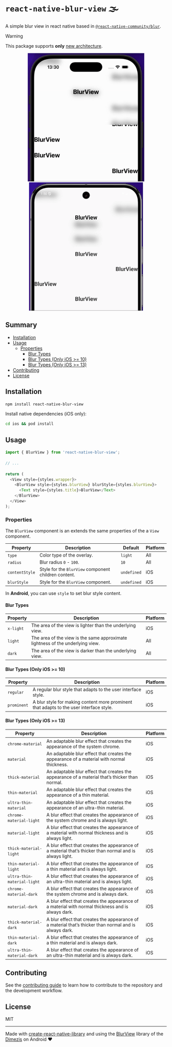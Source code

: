 # `react-native-blur-view` 🌫️

A simple blur view in react native based in [`@react-native-community/blur`](https://github.com/Kureev/react-native-blur).

> [!WARNING]
> This package supports **only** [new architecture](https://reactnative.dev/blog/2024/10/23/the-new-architecture-is-here).

<p align="center">
  <img
    height="400px"
    hspace="8"
    src="./.github/previews/ios.gif"
    alt="React Native Blur View on iOS"
  />
  <img
    height="400px"
    hspace="8"
    src="./.github/previews/android.gif"
    alt="React Native Blur View on Android"
  />
</p>

## Summary

- [Installation](#installation)
- [Usage](#usage)
  - [Properties](#properties)
    - [Blur Types](#blur-types)
    - [Blur Types (Only iOS >= 10)](#blur-types-only-ios--10)
    - [Blur Types (Only iOS >= 13)](#blur-types-only-ios--13)
- [Contributing](#contributing)
- [License](#license)

## Installation

```sh
npm install react-native-blur-view
```

Install native dependencies (iOS only):

```sh
cd ios && pod install
```

## Usage

```js
import { BlurView } from 'react-native-blur-view';

// ...

return (
  <View style={styles.wrapper}>
    <BlurView style={styles.blurView} blurStyle={styles.blurView}>
      <Text style={styles.title}>BlurView</Text>
    </BlurView>
  </View>
);
```

### Properties

The `BlurView` component is an extends the same properties of the a `View` component.

| Property       | Description                                          | Default     | Platform |
| -------------- | ---------------------------------------------------- | ----------- | -------- |
| `type`         | Color type of the overlay.                           | `light`     | All      |
| `radius`       | Blur radius `0` - `100`.                             | `10`        | All      |
| `contentStyle` | Style for the `BlurView` component children content. | `undefined` | iOS      |
| `blurStyle`    | Style for the `BlurView` component.                  | `undefined` | iOS      |

In **Android**, you can use `style` to set blur style content.

#### Blur Types

| Property  | Description                                                                    | Platform |
| --------- | ------------------------------------------------------------------------------ | -------- |
| `x-light` | The area of the view is lighter than the underlying view.                      | iOS      |
| `light`   | The area of the view is the same approximate lightness of the underlying view. | All      |
| `dark`    | The area of the view is darker than the underlying view.                       | All      |

#### Blur Types (Only iOS >= 10)

| Property    | Description                                                                             | Platform |
| ----------- | --------------------------------------------------------------------------------------- | -------- |
| `regular`   | A regular blur style that adapts to the user interface style.                           | iOS      |
| `prominent` | A blur style for making content more prominent that adapts to the user interface style. | iOS      |

#### Blur Types (Only iOS >= 13)

| Property                    | Description                                                                                             | Platform |
| --------------------------- | ------------------------------------------------------------------------------------------------------- | -------- |
| `chrome-material`           | An adaptable blur effect that creates the appearance of the system chrome.                              | iOS      |
| `material`                  | An adaptable blur effect that creates the appearance of a material with normal thickness.               | iOS      |
| `thick-material`            | An adaptable blur effect that creates the appearance of a material that’s thicker than normal.          | iOS      |
| `thin-material`             | An adaptable blur effect that creates the appearance of a thin material.                                | iOS      |
| `ultra-thin-material`       | An adaptable blur effect that creates the appearance of an ultra-thin material.                         | iOS      |
| `chrome-material-light`     | A blur effect that creates the appearance of the system chrome and is always light.                     | iOS      |
| `material-light`            | A blur effect that creates the appearance of a material with normal thickness and is always light.      | iOS      |
| `thick-material-light`      | A blur effect that creates the appearance of a material that’s thicker than normal and is always light. | iOS      |
| `thin-material-light`       | A blur effect that creates the appearance of a thin material and is always light.                       | iOS      |
| `ultra-thin-material-light` | A blur effect that creates the appearance of an ultra-thin material and is always light.                | iOS      |
| `chrome-material-dark`      | A blur effect that creates the appearance of the system chrome and is always dark.                      | iOS      |
| `material-dark`             | A blur effect that creates the appearance of a material with normal thickness and is always dark.       | iOS      |
| `thick-material-dark`       | A blur effect that creates the appearance of a material that’s thicker than normal and is always dark.  | iOS      |
| `thin-material-dark`        | A blur effect that creates the appearance of a thin material and is always dark.                        | iOS      |
| `ultra-thin-material-dark`  | A blur effect that creates the appearance of an ultra-thin material and is always dark.                 | iOS      |

## Contributing

See the [contributing guide](CONTRIBUTING.md) to learn how to contribute to the repository and the development workflow.

## License

MIT

---

Made with [create-react-native-library](https://github.com/callstack/react-native-builder-bob) and using the [BlurView](https://github.com/Dimezis/BlurView) library of the [Dimezis](https://github.com/Dimezis) on Android ❤️
